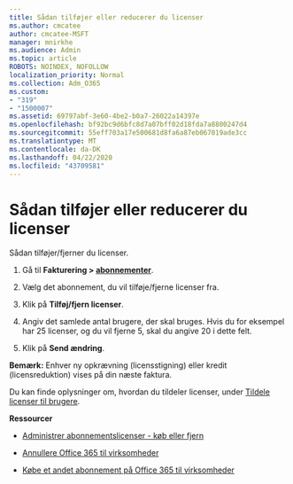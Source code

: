 ```yaml
---
title: Sådan tilføjer eller reducerer du licenser
ms.author: cmcatee
author: cmcatee-MSFT
manager: mnirkhe
ms.audience: Admin
ms.topic: article
ROBOTS: NOINDEX, NOFOLLOW
localization_priority: Normal
ms.collection: Adm_O365
ms.custom:
- "319"
- "1500007"
ms.assetid: 69797abf-3e60-4be2-b0a7-26022a14397e
ms.openlocfilehash: bf92bc9d6bfc8d7a07bff02d18fda7a8800247d4
ms.sourcegitcommit: 55eff703a17e500681d8fa6a87eb067019ade3cc
ms.translationtype: MT
ms.contentlocale: da-DK
ms.lasthandoff: 04/22/2020
ms.locfileid: "43709581"
---
```

# <a name="how-to-add-or-reduce-licenses"></a>Sådan tilføjer eller reducerer du licenser

Sådan tilføjer/fjerner du licenser.
  
1. Gå til **Fakturering > [abonnementer](https://portal.office.com/adminportal/home#/subscriptions)**.

2. Vælg det abonnement, du vil tilføje/fjerne licenser fra.

3. Klik på **Tilføj/fjern licenser**.

4. Angiv det samlede antal brugere, der skal bruges. Hvis du for eksempel har 25 licenser, og du vil fjerne 5, skal du angive 20 i dette felt.

5. Klik på **Send ændring**.

**Bemærk:** Enhver ny opkrævning (licensstigning) eller kredit (licensreduktion) vises på din næste faktura.

Du kan finde oplysninger om, hvordan du tildeler licenser, under [Tildele licenser til brugere](https://docs.microsoft.com/microsoft-365/admin/manage/assign-licenses-to-users).

 **Ressourcer**
  
- [Administrer abonnementslicenser - køb eller fjern](https://docs.microsoft.com/microsoft-365/commerce/licenses/buy-licenses)

- [Annullere Office 365 til virksomheder](https://support.office.com/article/Cancel-Office-365-for-business-b1bc0bef-4608-4601-813a-cdd9f746709a)

- [Købe et andet abonnement på Office 365 til virksomheder](https://support.office.com/article/Buy-another-Office-365-for-business-subscription-fab3b86c-3359-4042-8692-5d4dc7550b7c)

